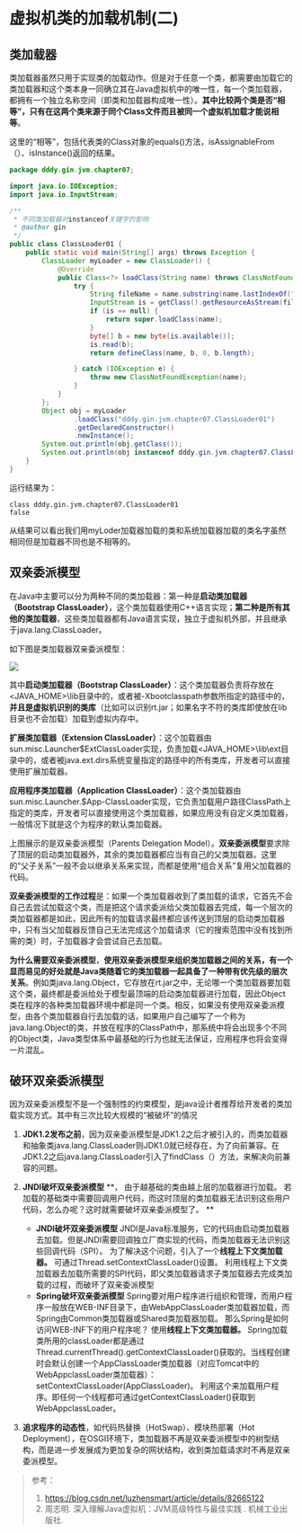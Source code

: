 # 虚拟机类的加载机制(二)

## 类加载器

类加载器虽然只用于实现类的加载动作。但是对于任意一个类，都需要由加载它的类加载器和这个类本身一同确立其在Java虚拟机中的唯一性，每一个类加载器，都拥有一个独立名称空间（即类和加载器构成唯一性）。**其中比较两个类是否“相等”，只有在这两个类来源于同个Class文件而且被同一个虚拟机加载才能说相等**。

这里的“相等”，包括代表类的Class对象的equals()方法，isAssignableFrom（）、isInstance()返回的结果。

```java
package dddy.gin.jvm.chapter07;

import java.io.IOException;
import java.io.InputStream;

/**
 * 不同类加载器对instanceof关键字的影响
 * @author gin
 */
public class ClassLoader01 {
    public static void main(String[] args) throws Exception {
        ClassLoader myLoader = new ClassLoader() {
            @Override
            public Class<?> loadClass(String name) throws ClassNotFoundException {
                try {
                    String fileName = name.substring(name.lastIndexOf(".") + 1) + ".class";
                    InputStream is = getClass().getResourceAsStream(fileName);
                    if (is == null) {
                        return super.loadClass(name);
                    }
                    byte[] b = new byte[is.available()];
                    is.read(b);
                    return defineClass(name, b, 0, b.length);

                } catch (IOException e) {
                    throw new ClassNotFoundException(name);
                }
            }
        };
        Object obj = myLoader
                .loadClass("dddy.gin.jvm.chapter07.ClassLoader01")
                .getDeclaredConstructor()
                .newInstance();
        System.out.println(obj.getClass());
        System.out.println(obj instanceof dddy.gin.jvm.chapter07.ClassLoader01);
    }
}
```

运行结果为：

```
class dddy.gin.jvm.chapter07.ClassLoader01
false
```

从结果可以看出我们用myLoder加载器加载的类和系统加载器加载的类名字虽然相同但是加载器不同也是不相等的。

## 双亲委派模型

在Java中主要可以分为两种不同的类加载器：第一种是**启动类加载器（Bootstrap ClassLoader）**，这个类加载器使用C++语言实现；**第二种是所有其他的类加载器**，这些类加载器都有Java语言实现，独立于虚拟机外部，并且继承于java.lang.ClassLoader。

如下图是类加载器双亲委派模型：

![](https://raw.githubusercontent.com/dddygin/image-storage/main/blog/image/java/JVM/01/blog_jvm_02.png)

其中**启动类加载器（Bootstrap ClassLoader）**：这个类加载器负责将存放在\<JAVA_HOME\>\\lib目录中的，或者被-Xbootclasspath参数所指定的路径中的，**并且是虚拟机识别的类库**（比如可以识别rt.jar；如果名字不符的类库即使放在lib目录也不会加载）加载到虚拟内存中。

**扩展类加载器（Extension ClassLoader）**：这个加载器由sun.misc.Launcher$ExtClassLoader实现，负责加载\<JAVA_HOME\>\\lib\\ext目录中的，或者被java.ext.dirs系统变量指定的路径中的所有类库，开发者可以直接使用扩展加载器。

**应用程序类加载器（Application ClassLoader）**：这个类加载器由sun.misc.Launcher.$App-ClassLoader实现，它负责加载用户路径ClassPath上指定的类库，开发者可以直接使用这个类加载器，如果应用没有自定义类加载器，一般情况下就是这个为程序的默认类加载器。

上图展示的是双亲委派模型（Parents Delegation Model）。**双亲委派模型**要求除了顶层的启动类加载器外，其余的类加载器都应当有自己的父类加载器。这里的“父子关系”一般不会以继承关系来实现，而都是使用“组合关系”复用父加载器的代码。

**双亲委派模型的工作过程**是：如果一个类加载器收到了类加载的请求，它首先不会自己去尝试加载这个类，而是把这个请求委派给父类加载器去完成，每一个层次的类加载器都是如此，因此所有的加载请求最终都应该传送到顶层的启动类加载器中，只有当父加载器反馈自己无法完成这个加载请求（它的搜索范围中没有找到所需的类）时，子加载器才会尝试自己去加载。

**为什么需要双亲委派模型**，**使用双亲委派模型来组织类加载器之间的关系，有一个显而易见的好处就是Java类随着它的类加载器一起具备了一种带有优先级的层次关系**。例如类java.lang.Object，它存放在rt.jar之中，无论哪一个类加载器要加载这个类，最终都是委派给处于模型最顶端的启动类加载器进行加载，因此Object类在程序的各种类加载器环境中都是同一个类。相反，如果没有使用双亲委派模型，由各个类加载器自行去加载的话，如果用户自己编写了一个称为java.lang.Object的类，并放在程序的ClassPath中，那系统中将会出现多个不同的Object类，Java类型体系中最基础的行为也就无法保证，应用程序也将会变得一片混乱。

## 破环双亲委派模型

因为双亲委派模型不是一个强制性的约束模型，是java设计者推荐给开发者的类加载实现方式。其中有三次比较大规模的“被破坏”的情况

1. **JDK1.2发布之前**，因为双亲委派模型是JDK1.2之后才被引入的，而类加载器和抽象类java.lang.ClassLoader则JDK1.0就已经存在，为了向前兼容。在JDK1.2之后java.lang.ClassLoader引入了findClass（）方法，来解决向前兼容的问题。
2. **JNDI破坏双亲委派模型**  **，  由于越基础的类由越上层的加载器进行加载。 
   若加载的基础类中需要回调用户代码，而这时顶层的类加载器无法识别这些用户代码，怎么办呢？这时就需要破坏双亲委派模型了。  **
   - **JNDI破坏双亲委派模型** 
     JNDI是Java标准服务，它的代码由启动类加载器去加载。但是JNDI需要回调独立厂商实现的代码，而类加载器无法识别这些回调代码（SPI）。 
     为了解决这个问题，引入了一个**线程上下文类加载器。** 可通过Thread.setContextClassLoader()设置。 
     利用线程上下文类加载器去加载所需要的SPI代码，即父类加载器请求子类加载器去完成类加载的过程，而破坏了双亲委派模型 
   - **Spring破坏双亲委派模型** 
     Spring要对用户程序进行组织和管理，而用户程序一般放在WEB-INF目录下，由WebAppClassLoader类加载器加载，而Spring由Common类加载器或Shared类加载器加载。 
     那么Spring是如何访问WEB-INF下的用户程序呢？ 
     使用**线程上下文类加载器。** Spring加载类所用的classLoader都是通过Thread.currentThread().getContextClassLoader()获取的。当线程创建时会默认创建一个AppClassLoader类加载器（对应Tomcat中的WebAppclassLoader类加载器）： setContextClassLoader(AppClassLoader)。 
     利用这个来加载用户程序。即任何一个线程都可通过getContextClassLoader()获取到WebAppclassLoader。

3. **追求程序的动态性**，如代码热替换（HotSwap）、模块热部署（Hot Deployment），在OSGI环境下，类加载器不再是双亲委派模型中的树型结构，而是进一步发展成为更加复杂的网状结构，收到类加载请求时不再是双亲委派模型。



> 参考：
>
> 1.  https://blog.csdn.net/luzhensmart/article/details/82665122 
> 2.  周志明. 深入理解Java虚拟机：JVM高级特性与最佳实践 . 机械工业出版社. 